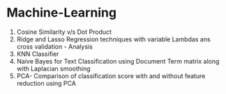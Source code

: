 # Machine-Learning

1. Cosine Similarity v/s Dot Product
2. Ridge and Lasso Regression techniques with variable Lambdas ans cross validation - Analysis
3. KNN Classifier
4. Naive Bayes for Text Classification using Document Term matrix along with Laplacian smoothing
5. PCA- Comparison of classification score with and without feature reduction using PCA
